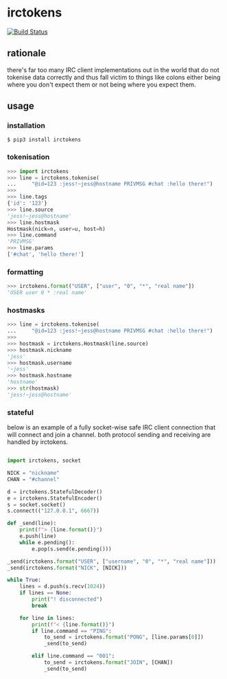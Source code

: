 # irctokens

[![Build Status](https://travis-ci.org/jesopo/irctokens.svg?branch=master)](https://travis-ci.org/jesopo/irctokens)

## rationale

there's far too many IRC client implementations out in the world that do not
tokenise data correctly and thus fall victim to things like colons either being
where you don't expect them or not being where you expect them.

## usage

### installation

`$ pip3 install irctokens`

### tokenisation
```python
>>> import irctokens
>>> line = irctokens.tokenise(
...     "@id=123 :jess!~jess@hostname PRIVMSG #chat :hello there!")
>>>
>>> line.tags
{'id': '123'}
>>> line.source
'jess!~jess@hostname'
>>> line.hostmask
Hostmask(nick=n, user=u, host=h)
>>> line.command
'PRIVMSG'
>>> line.params
['#chat', 'hello there!']
```

### formatting

```python
>>> irctokens.format("USER", ["user", "0", "*", "real name"])
'USER user 0 * :real name'
```

### hostmasks

```python
>>> line = irctokens.tokenise(
...     "@id=123 :jess!~jess@hostname PRIVMSG #chat :hello there!")
>>>
>>> hostmask = irctokens.Hostmask(line.source)
>>> hostmask.nickname
'jess'
>>> hostmask.username
'~jess'
>>> hostmask.hostname
'hostname'
>>> str(hostmask)
'jess!~jess@hostname'
```

### stateful

below is an example of a fully socket-wise safe IRC client connection that will
connect and join a channel. both protocol sending and receiving are handled by
irctokens.

```python

import irctokens, socket

NICK = "nickname"
CHAN = "#channel"

d = irctokens.StatefulDecoder()
e = irctokens.StatefulEncoder()
s = socket.socket()
s.connect(("127.0.0.1", 6667))

def _send(line):
    print(f"> {line.format()}")
    e.push(line)
    while e.pending():
        e.pop(s.send(e.pending()))

_send(irctokens.format("USER", ["username", "0", "*", "real name"]))
_send(irctokens.format("NICK", [NICK]))

while True:
    lines = d.push(s.recv(1024))
    if lines == None:
        print("! disconnected")
        break

    for line in lines:
        print(f"< {line.format()}")
        if line.command == "PING":
            to_send = irctokens.format("PONG", [line.params[0]])
            _send(to_send)

        elif line.command == "001":
            to_send = irctokens.format("JOIN", [CHAN])
            _send(to_send)
```
